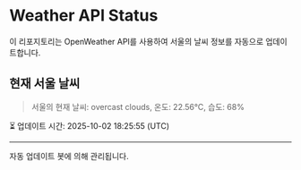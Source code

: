
# Weather API Status

이 리포지토리는 OpenWeather API를 사용하여 서울의 날씨 정보를 자동으로 업데이트합니다.

## 현재 서울 날씨
> 서울의 현재 날씨: overcast clouds, 온도: 22.56°C, 습도: 68%

⏳ 업데이트 시간: 2025-10-02 18:25:55 (UTC)

---
자동 업데이트 봇에 의해 관리됩니다.
